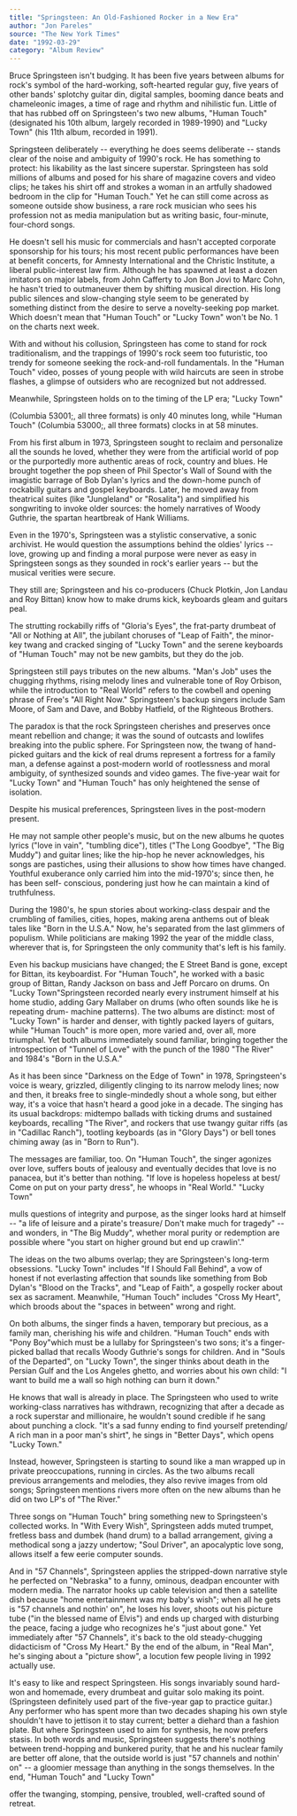 ```yaml
---
title: "Springsteen: An Old-Fashioned Rocker in a New Era"
author: "Jon Pareles"
source: "The New York Times"
date: "1992-03-29"
category: "Album Review"
---
```


Bruce Springsteen isn't budging. It has been five years between albums for rock's symbol of the hard-working, soft-hearted regular guy, five years of other bands' splotchy guitar din, digital samples, booming dance beats and chameleonic images, a time of rage and rhythm and nihilistic fun. Little of that has rubbed off on Springsteen's two new albums, "Human Touch" (designated his 10th album, largely recorded in 1989-1990) and "Lucky Town" (his 11th album, recorded in 1991).

Springsteen deliberately -- everything he does seems deliberate -- stands clear of the noise and ambiguity of 1990's rock. He has something to protect: his likability as the last sincere superstar. Springsteen has sold millions of albums and posed for his share of magazine covers and video clips; he takes his shirt off and strokes a woman in an artfully shadowed bedroom in the clip for "Human Touch." Yet he can still come across as someone outside show business, a rare rock musician who sees his profession not as media manipulation but as writing basic, four-minute, four-chord songs.

He doesn't sell his music for commercials and hasn't accepted corporate sponsorship for his tours; his most recent public performances have been at benefit concerts, for Amnesty International and the Christic Institute, a liberal public-interest law firm. Although he has spawned at least a dozen imitators on major labels, from John Cafferty to Jon Bon Jovi to Marc Cohn, he hasn't tried to outmaneuver them by shifting musical direction. His long public silences and slow-changing style seem to be generated by something distinct from the desire to serve a novelty-seeking pop market. Which doesn't mean that "Human Touch" or "Lucky Town" won't be No. 1 on the charts next week.

With and without his collusion, Springsteen has come to stand for rock traditionalism, and the trappings of 1990's rock seem too futuristic, too trendy for someone seeking the rock-and-roll fundamentals. In the "Human Touch" video, posses of young people with wild haircuts are seen in strobe flashes, a glimpse of outsiders who are recognized but not addressed.

Meanwhile, Springsteen holds on to the timing of the LP era; "Lucky Town"

(Columbia 53001;, all three formats) is only 40 minutes long, while "Human Touch" (Columbia 53000;, all three formats) clocks in at 58 minutes.

From his first album in 1973, Springsteen sought to reclaim and personalize all the sounds he loved, whether they were from the artificial world of pop or the purportedly more authentic areas of rock, country and blues. He brought together the pop sheen of Phil Spector's Wall of Sound with the imagistic barrage of Bob Dylan's lyrics and the down-home punch of rockabilly guitars and gospel keyboards. Later, he moved away from theatrical suites (like "Jungleland" or "Rosalita") and simplified his songwriting to invoke older sources: the homely narratives of Woody Guthrie, the spartan heartbreak of Hank Williams.

Even in the 1970's, Springsteen was a stylistic conservative, a sonic archivist. He would question the assumptions behind the oldies' lyrics -- love, growing up and finding a moral purpose were never as easy in Springsteen songs as they sounded in rock's earlier years -- but the musical verities were secure.

They still are; Springsteen and his co-producers (Chuck Plotkin, Jon Landau and Roy Bittan) know how to make drums kick, keyboards gleam and guitars peal.

The strutting rockabilly riffs of "Gloria's Eyes", the frat-party drumbeat of "All or Nothing at All", the jubilant choruses of "Leap of Faith", the minor- key twang and cracked singing of "Lucky Town" and the serene keyboards of "Human Touch" may not be new gambits, but they do the job.

Springsteen still pays tributes on the new albums. "Man's Job" uses the chugging rhythms, rising melody lines and vulnerable tone of Roy Orbison, while the introduction to "Real World" refers to the cowbell and opening phrase of Free's "All Right Now." Springsteen's backup singers include Sam Moore, of Sam and Dave, and Bobby Hatfield, of the Righteous Brothers.

The paradox is that the rock Springsteen cherishes and preserves once meant rebellion and change; it was the sound of outcasts and lowlifes breaking into the public sphere. For Springsteen now, the twang of hand-picked guitars and the kick of real drums represent a fortress for a family man, a defense against a post-modern world of rootlessness and moral ambiguity, of synthesized sounds and video games. The five-year wait for "Lucky Town" and "Human Touch" has only heightened the sense of isolation.

Despite his musical preferences, Springsteen lives in the post-modern present.

He may not sample other people's music, but on the new albums he quotes lyrics ("love in vain", "tumbling dice"), titles ("The Long Goodbye", "The Big Muddy") and guitar lines; like the hip-hop he never acknowledges, his songs are pastiches, using their allusions to show how times have changed. Youthful exuberance only carried him into the mid-1970's; since then, he has been self- conscious, pondering just how he can maintain a kind of truthfulness.

During the 1980's, he spun stories about working-class despair and the crumbling of families, cities, hopes, making arena anthems out of bleak tales like "Born in the U.S.A." Now, he's separated from the last glimmers of populism. While politicians are making 1992 the year of the middle class, wherever that is, for Springsteen the only community that's left is his family.

Even his backup musicians have changed; the E Street Band is gone, except for Bittan, its keyboardist. For "Human Touch", he worked with a basic group of Bittan, Randy Jackson on bass and Jeff Porcaro on drums. On "Lucky Town"Springsteen recorded nearly every instrument himself at his home studio, adding Gary Mallaber on drums (who often sounds like he is repeating drum- machine patterns). The two albums are distinct: most of "Lucky Town" is harder and denser, with tightly packed layers of guitars, while "Human Touch" is more open, more varied and, over all, more triumphal. Yet both albums immediately sound familiar, bringing together the introspection of "Tunnel of Love" with the punch of the 1980 "The River" and 1984's "Born in the U.S.A."

As it has been since "Darkness on the Edge of Town" in 1978, Springsteen's voice is weary, grizzled, diligently clinging to its narrow melody lines; now and then, it breaks free to single-mindedly shout a whole song, but either way, it's a voice that hasn't heard a good joke in a decade. The singing has its usual backdrops: midtempo ballads with ticking drums and sustained keyboards, recalling "The River", and rockers that use twangy guitar riffs (as in "Cadillac Ranch"), tootling keyboards (as in "Glory Days") or bell tones chiming away (as in "Born to Run").

The messages are familiar, too. On "Human Touch", the singer agonizes over love, suffers bouts of jealousy and eventually decides that love is no panacea, but it's better than nothing. "If love is hopeless hopeless at best/ Come on put on your party dress", he whoops in "Real World." "Lucky Town"

mulls questions of integrity and purpose, as the singer looks hard at himself -- "a life of leisure and a pirate's treasure/ Don't make much for tragedy" -- and wonders, in "The Big Muddy", whether moral purity or redemption are possible where "you start on higher ground but end up crawlin'."

The ideas on the two albums overlap; they are Springsteen's long-term obsessions. "Lucky Town" includes "If I Should Fall Behind", a vow of honest if not everlasting affection that sounds like something from Bob Dylan's "Blood on the Tracks", and "Leap of Faith", a gospelly rocker about sex as sacrament. Meanwhile, "Human Touch" includes "Cross My Heart", which broods about the "spaces in between" wrong and right.

On both albums, the singer finds a haven, temporary but precious, as a family man, cherishing his wife and children. "Human Touch" ends with "Pony Boy"which must be a lullaby for Springsteen's two sons; it's a finger-picked ballad that recalls Woody Guthrie's songs for children. And in "Souls of the Departed", on "Lucky Town", the singer thinks about death in the Persian Gulf and the Los Angeles ghetto, and worries about his own child: "I want to build me a wall so high nothing can burn it down."

He knows that wall is already in place. The Springsteen who used to write working-class narratives has withdrawn, recognizing that after a decade as a rock superstar and millionaire, he wouldn't sound credible if he sang about punching a clock. "It's a sad funny ending to find yourself pretending/ A rich man in a poor man's shirt", he sings in "Better Days", which opens "Lucky Town."

Instead, however, Springsteen is starting to sound like a man wrapped up in private preoccupations, running in circles. As the two albums recall previous arrangements and melodies, they also revive images from old songs; Springsteen mentions rivers more often on the new albums than he did on two LP's of "The River."

Three songs on "Human Touch" bring something new to Springsteen's collected works. In "With Every Wish", Springsteen adds muted trumpet, fretless bass and dumbek (hand drum) to a ballad arrangement, giving a methodical song a jazzy undertow; "Soul Driver", an apocalyptic love song, allows itself a few eerie computer sounds.

And in "57 Channels", Springsteen applies the stripped-down narrative style he perfected on "Nebraska" to a funny, ominous, deadpan encounter with modern media. The narrator hooks up cable television and then a satellite dish because "home entertainment was my baby's wish"; when all he gets is "57 channels and nothin' on", he loses his lover, shoots out his picture tube ("in the blessed name of Elvis") and ends up charged with disturbing the peace, facing a judge who recognizes he's "just about gone." Yet immediately after "57 Channels", it's back to the old steady-chugging didacticism of "Cross My Heart." By the end of the album, in "Real Man", he's singing about a "picture show", a locution few people living in 1992 actually use.

It's easy to like and respect Springsteen. His songs invariably sound hard-won and homemade, every drumbeat and guitar solo making its point. (Springsteen definitely used part of the five-year gap to practice guitar.) Any performer who has spent more than two decades shaping his own style shouldn't have to jettison it to stay current; better a diehard than a fashion plate. But where Springsteen used to aim for synthesis, he now prefers stasis. In both words and music, Springsteen suggests there's nothing between trend-hopping and bunkered purity, that he and his nuclear family are better off alone, that the outside world is just "57 channels and nothin' on" -- a gloomier message than anything in the songs themselves. In the end, "Human Touch" and "Lucky Town"

offer the twanging, stomping, pensive, troubled, well-crafted sound of retreat.
